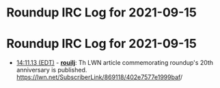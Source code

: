 # Roundup IRC Log for 2021-09-15 #
# Roundup IRC Log for 2021-09-15
* <a href="#14:11.13" id="14:11.13">14:11.13 (EDT)</a> - __[rouilj](https://github.com/rouilj)__: Th LWN article commemorating roundup's 20th anniversary is published. <https://lwn.net/SubscriberLink/869118/402e7577e1999baf>/
